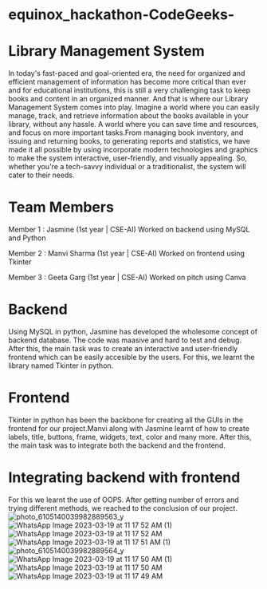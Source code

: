 # equinox_hackathon-CodeGeeks-
# Library Management System
In today's fast-paced and goal-oriented era, the need for organized and efficient management of information has become more critical than ever and for educational institutions, this is still a very challenging task to keep books and content in an organized manner. And that is where our Library Management System comes into play. Imagine a world where you can easily manage, track, and retrieve information about the books available in your library, without any hassle. A world where you can save time and resources, and focus on more important tasks.From managing book inventory, and issuing and returning books, to generating reports and statistics, we have made it all possible by using incorporate modern technologies and graphics to make the system interactive, user-friendly, and visually appealing. So, whether you're a tech-savvy individual or a traditionalist, the system will cater to their needs.
# Team Members
Member 1 : Jasmine
(1st year | CSE-AI) 
Worked on backend using MySQL and Python

Member 2 : Manvi Sharma
(1st year | CSE-AI)
Worked on frontend using Tkinter

Member 3 : Geeta Garg
(1st year | CSE-AI)
Worked on pitch using Canva
# Backend
Using MySQL in python, Jasmine has developed the wholesome concept of backend database. The code was maasive and hard to test and debug. 
After this, the main task was to create an interactive and user-friendly frontend which can be easily accesible by the users. For this, we learnt the library named Tkinter in python.
# Frontend 
Tkinter in python has been the backbone for creating all the GUIs in the frontend for our project.Manvi along with Jasmine learnt of how to create labels, title, buttons, frame, widgets, text, color and many more.
After this, the main task was to integrate both the backend and the frontend.
# Integrating backend with frontend
For this we learnt the use of OOPS.
After getting number of errors and trying different methods, we reached to the conclusion of our project. 
![photo_6105140039982889563_y](https://user-images.githubusercontent.com/122439456/226157370-66f1b0dc-3184-453c-8959-39d5090db439.jpg)
![WhatsApp Image 2023-03-19 at 11 17 52 AM (1)](https://user-images.githubusercontent.com/122439456/226157405-6051d49e-9fcd-4266-82ff-422fd12f7100.jpeg)
![WhatsApp Image 2023-03-19 at 11 17 52 AM](https://user-images.githubusercontent.com/122439456/226157411-8a637121-7a98-4589-8de4-43ceaf1ff234.jpeg)
![WhatsApp Image 2023-03-19 at 11 17 51 AM (1)](https://user-images.githubusercontent.com/122439456/226157394-02972285-2c52-4ad7-980c-1d4cebbae138.jpeg)
![photo_6105140039982889564_y](https://user-images.githubusercontent.com/122439456/226157376-1aa00732-190d-4d52-9cab-9567986fb687.jpg)
![WhatsApp Image 2023-03-19 at 11 17 50 AM (1)](https://user-images.githubusercontent.com/122439456/226157385-c959572f-01f7-4cc2-888a-86080fa31ef8.jpeg)
![WhatsApp Image 2023-03-19 at 11 17 50 AM](https://user-images.githubusercontent.com/122439456/226157391-14a4bda0-652f-4c4a-9c30-3e72e5eff540.jpeg)
![WhatsApp Image 2023-03-19 at 11 17 49 AM](https://user-images.githubusercontent.com/122439456/226157379-0ac45b67-9f90-4a70-9059-109ef73d41a8.jpeg)
